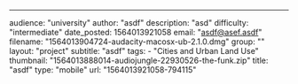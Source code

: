 ---
  audience: "university"
  author: "asdf"
  description: "asd"
  difficulty: "intermediate"
  date_posted: 1564013921058
  email: "asdf@asef.asdf"
  filename: "1564013904724-audacity-macosx-ub-2.1.0.dmg"
  group: ""
  layout: "project"
  subtitle: "asdf"
  tags: 
    - "Cities and Urban Land Use"
  thumbnail: "1564013888014-audiojungle-22930526-the-funk.zip"
  title: "asdf"
  type: "mobile"
  url: "1564013921058-794115"

